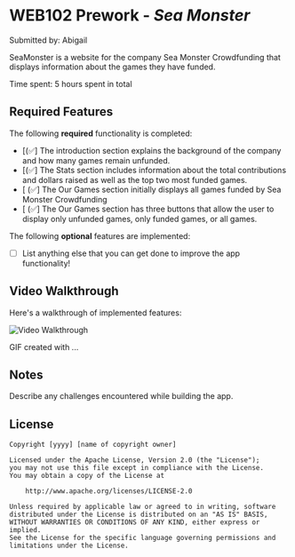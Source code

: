 # WEB102 Prework - *Sea Monster*

Submitted by: Abigail

SeaMonster is a website for the company Sea Monster Crowdfunding that displays information about the games they have funded.

Time spent: 5 hours spent in total

## Required Features

The following **required** functionality is completed:

* [(✅] The introduction section explains the background of the company and how many games remain unfunded.
* [(✅] The Stats section includes information about the total contributions and dollars raised as well as the top two most funded games.
* [ (✅] The Our Games section initially displays all games funded by Sea Monster Crowdfunding
* [ (✅] The Our Games section has three buttons that allow the user to display only unfunded games, only funded games, or all games.

The following **optional** features are implemented:

* [ ] List anything else that you can get done to improve the app functionality!

## Video Walkthrough

Here's a walkthrough of implemented features:

<img src='mp4' title='Video Walkthrough' width='' alt='Video Walkthrough' />

<!-- Replace this with whatever GIF tool you used! -->
GIF created with ...  
<!-- Recommended tools:
[Kap](https://getkap.co/) for macOS
[ScreenToGif](https://www.screentogif.com/) for Windows
[peek](https://github.com/phw/peek) for Linux. -->

## Notes

Describe any challenges encountered while building the app.

## License

    Copyright [yyyy] [name of copyright owner]

    Licensed under the Apache License, Version 2.0 (the "License");
    you may not use this file except in compliance with the License.
    You may obtain a copy of the License at

        http://www.apache.org/licenses/LICENSE-2.0

    Unless required by applicable law or agreed to in writing, software
    distributed under the License is distributed on an "AS IS" BASIS,
    WITHOUT WARRANTIES OR CONDITIONS OF ANY KIND, either express or implied.
    See the License for the specific language governing permissions and
    limitations under the License.
